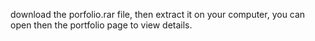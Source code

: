 download the porfolio.rar file, then extract it on your computer, you can open then the portfolio page to view details.
